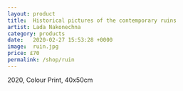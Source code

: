 ```yaml
---
layout: product
title:  Historical pictures of the contemporary ruins
artist: Lada Nakonechna
category: products
date:   2020-02-27 15:53:28 +0000
image:  ruin.jpg
price: £70
permalink: /shop/ruin
---
```

2020, Colour Print, 40x50cm
